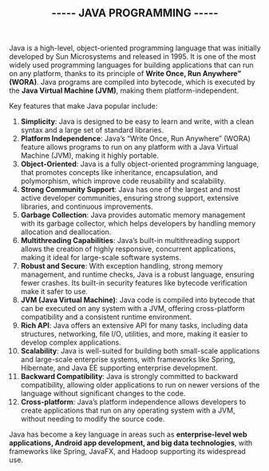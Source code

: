 <h2 align="center">----- JAVA PROGRAMMING -----</h2> </br>

Java is a high-level, object-oriented programming language that was initially developed by Sun Microsystems and released in 1995. It is one of the most widely used programming languages for building applications that can run on any platform, thanks to its principle of **Write Once, Run Anywhere” (WORA)**. Java programs are compiled into bytecode, which is executed by the **Java Virtual Machine (JVM)**, making them platform-independent.

Key features that make Java popular include:

1. **Simplicity**: Java is designed to be easy to learn and write, with a clean syntax and a large set of standard libraries.
2. **Platform Independence**: Java’s “Write Once, Run Anywhere” (WORA) feature allows programs to run on any platform with a Java Virtual Machine (JVM), making it highly portable. 
3. **Object-Oriented**: Java is a fully object-oriented programming language, that promotes concepts like inheritance, encapsulation, and polymorphism, which improve code reusability and scalability.
4. **Strong Community Support**: Java has one of the largest and most active developer communities, ensuring strong support, extensive libraries, and continuous improvements.
5. **Garbage Collection**: Java provides automatic memory management with its garbage collector, which helps developers by handling memory allocation and deallocation.
6. **Multithreading Capabilities**: Java’s built-in multithreading support allows the creation of highly responsive, concurrent applications, making it ideal for large-scale software systems.
7. **Robust and Secure**: With exception handling, strong memory management, and runtime checks, Java is a robust language, ensuring fewer crashes. Its built-in security features like bytecode verification make it safer to use.
8. **JVM (Java Virtual Machine)**: Java code is compiled into bytecode that can be executed on any system with a JVM, offering cross-platform compatibility and a consistent runtime environment.
9. **Rich API**: Java offers an extensive API for many tasks, including data structures, networking, file I/O, utilities, and more, making it easier to develop complex applications.
10. **Scalability**: Java is well-suited for building both small-scale applications and large-scale enterprise systems, with frameworks like Spring, Hibernate, and Java EE supporting enterprise development.
11. **Backward Compatibility**: Java is strongly committed to backward compatibility, allowing older applications to run on newer versions of the language without significant changes to the code.
12. **Cross-platform**: Java’s platform independence allows developers to create applications that run on any operating system with a JVM, without needing to modify the source code.

Java has become a key language in areas such as **enterprise-level web applications, Android app development, and big data technologies**, with frameworks like Spring, JavaFX, and Hadoop supporting its widespread use.
